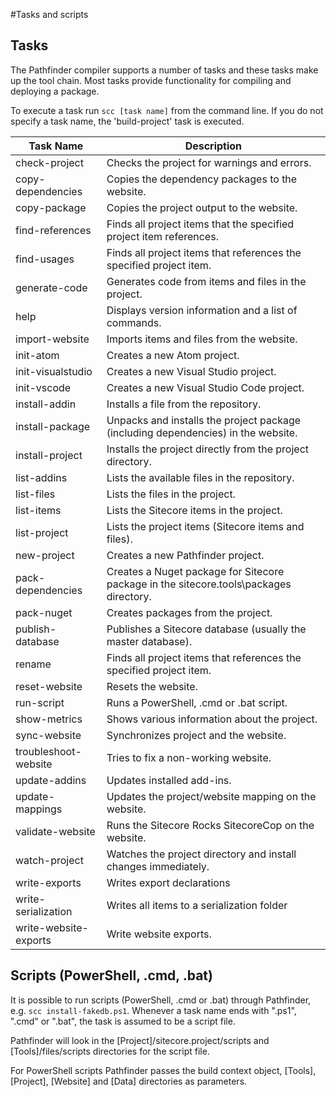 #Tasks and scripts

## Tasks
The Pathfinder compiler supports a number of tasks and these tasks make up the tool chain. Most tasks provide functionality for 
compiling and deploying a package.

To execute a task run `scc [task name]` from the command line. If you do not specify a task name, the 'build-project' task is
executed.

Task Name | Description
----------|------------
check-project | Checks the project for warnings and errors.
copy-dependencies | Copies the dependency packages to the website.
copy-package | Copies the project output to the website.
find-references | Finds all project items that the specified project item references.
find-usages | Finds all project items that references the specified project item.
generate-code | Generates code from items and files in the project.
help | Displays version information and a list of commands.
import-website | Imports items and files from the website.
init-atom | Creates a new Atom project.
init-visualstudio | Creates a new Visual Studio project.
init-vscode | Creates a new Visual Studio Code project.
install-addin | Installs a file from the repository.
install-package | Unpacks and installs the project package (including dependencies) in the website.
install-project | Installs the project directly from the project directory.
list-addins | Lists the available files in the repository.
list-files | Lists the files in the project.
list-items | Lists the Sitecore items in the project.
list-project | Lists the project items (Sitecore items and files).
new-project | Creates a new Pathfinder project.
pack-dependencies | Creates a Nuget package for Sitecore package in the sitecore.tools\packages directory.
pack-nuget | Creates packages from the project.
publish-database | Publishes a Sitecore database (usually the master database).
rename | Finds all project items that references the specified project item.
reset-website | Resets the website.
run-script | Runs a PowerShell, .cmd or .bat script.
show-metrics | Shows various information about the project.
sync-website | Synchronizes project and the website.
troubleshoot-website | Tries to fix a non-working website.
update-addins | Updates installed add-ins.
update-mappings | Updates the project/website mapping on the website.
validate-website | Runs the Sitecore Rocks SitecoreCop on the website.
watch-project | Watches the project directory and install changes immediately.
write-exports | Writes export declarations
write-serialization | Writes all items to a serialization folder
write-website-exports | Write website exports.

## Scripts (PowerShell, .cmd, .bat)
It is possible to run scripts (PowerShell, .cmd or .bat) through Pathfinder, e.g. `scc install-fakedb.ps1`. Whenever a
task name ends with ".ps1", ".cmd" or ".bat", the task is assumed to be a script file.

Pathfinder will look in the [Project]/sitecore.project/scripts and [Tools]/files/scripts directories for the script file.

For PowerShell scripts Pathfinder passes the build context object, [Tools], [Project], [Website] and [Data] directories
as parameters.
